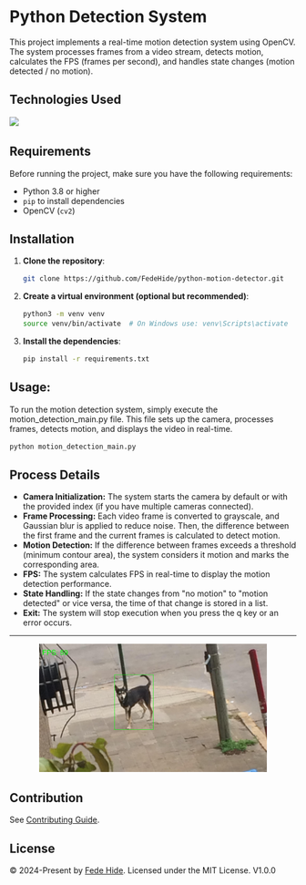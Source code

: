 # Python Detection System

This project implements a real-time motion detection system using OpenCV. The system processes frames from a video stream, detects motion, calculates the FPS (frames per second), and handles state changes (motion detected / no motion).


## Technologies Used
<div>
	<a href="https://skillicons.dev">
		<img src="https://skillicons.dev/icons?i=python" />
	</a>
</div>



## Requirements

Before running the project, make sure you have the following requirements:

- Python 3.8 or higher
- `pip` to install dependencies
- OpenCV (`cv2`)


## Installation

1. **Clone the repository**:

   ```bash
   git clone https://github.com/FedeHide/python-motion-detector.git
   ```

2. **Create a virtual environment (optional but recommended)**:

    ```bash
    python3 -m venv venv
    source venv/bin/activate  # On Windows use: venv\Scripts\activate
    ```

3. **Install the dependencies**:

    ```bash
    pip install -r requirements.txt
    ```


## Usage:

To run the motion detection system, simply execute the motion_detection_main.py file. This file sets up the camera, processes frames, detects motion, and displays the video in real-time.

```bash
python motion_detection_main.py
```

## Process Details

- **Camera Initialization:** The system starts the camera by default or with the provided index (if you have multiple cameras connected).
- **Frame Processing:** Each video frame is converted to grayscale, and Gaussian blur is applied to reduce noise. Then, the difference between the first frame and the current frames is calculated to detect motion.
- **Motion Detection:** If the difference between frames exceeds a threshold (minimum contour area), the system considers it motion and marks the corresponding area.
- **FPS:** The system calculates FPS in real-time to display the motion detection performance.
- **State Handling:** If the state changes from "no motion" to "motion detected" or vice versa, the time of that change is stored in a list.
- **Exit:** The system will stop execution when you press the q key or an error occurs.

------------


<!-- ![test_capture.jpg](/img/test_capture.jpg) -->
<div align="center">
  <img src="img/test_capture.jpg" alt="Test Capture" width="400">
</div>


## Contribution

See [Contributing Guide](CONTRIBUTING.md).

## License

© 2024-Present by [Fede Hide](https://github.com/FedeHide). Licensed under the MIT License. V1.0.0
